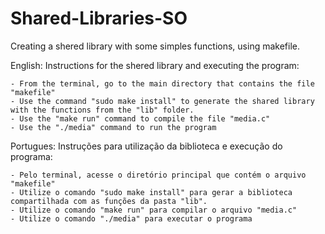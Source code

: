 # Shared-Libraries-SO
Creating a shered library with some simples functions, using makefile. 

English:
Instructions for the shered library and executing the program:

	- From the terminal, go to the main directory that contains the file "makefile"
	- Use the command "sudo make install" to generate the shared library with the functions from the "lib" folder.
	- Use the "make run" command to compile the file "media.c"
	- Use the "./media" command to run the program	


Portugues:
Instruções para utilização da biblioteca e execução do programa:

	- Pelo terminal, acesse o diretório principal que contém o arquivo "makefile" 
	- Utilize o comando "sudo make install" para gerar a biblioteca compartilhada com as funções da pasta "lib".
	- Utilize o comando "make run" para compilar o arquivo "media.c"
	- Utilize o comando "./media" para executar o programa
	
